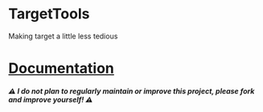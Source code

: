 # TargetTools
Making target a little less tedious

# [Documentation](https://chris-falb.gitbook.io/target-tools/)


##### ⚠️ I do not plan to regularly maintain or improve this project, please fork and improve yourself! ⚠️

